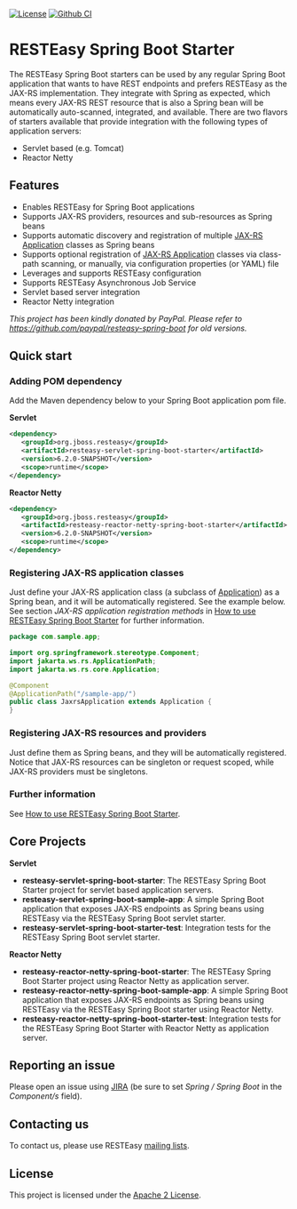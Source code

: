 [![License](http://img.shields.io/:license-Apache%202-green.svg)](http://www.apache.org/licenses/LICENSE-2.0.txt)
[![Github CI](https://github.com/resteasy/resteasy-spring-boot/actions/workflows/ci.yml/badge.svg)](https://github.com/resteasy/resteasy-spring-boot/actions)

# RESTEasy Spring Boot Starter

The RESTEasy Spring Boot starters can be used by any regular Spring Boot application that wants to have REST endpoints and prefers RESTEasy as the JAX-RS implementation. They integrate with Spring as expected, which means every JAX-RS REST resource that is also a Spring bean will be automatically auto-scanned, integrated, and available. There are two flavors of starters available that provide integration with the following types of application servers:
- Servlet based (e.g. Tomcat)
- Reactor Netty

## Features
* Enables RESTEasy for Spring Boot applications
* Supports JAX-RS providers, resources and sub-resources as Spring beans
* Supports automatic discovery and registration of multiple [JAX-RS Application](http://docs.oracle.com/javaee/7/api/javax/ws/rs/core/Application.html) classes as Spring beans
* Supports optional registration of [JAX-RS Application](http://docs.oracle.com/javaee/7/api/javax/ws/rs/core/Application.html) classes via class-path scanning, or manually, via configuration properties (or YAML) file
* Leverages and supports RESTEasy configuration
* Supports RESTEasy Asynchronous Job Service
* Servlet based server integration
* Reactor Netty integration

*This project has been kindly donated by PayPal. Please refer to https://github.com/paypal/resteasy-spring-boot for old versions.*

## Quick start

### Adding POM dependency
Add the Maven dependency below to your Spring Boot application pom file.<br>

**Servlet**

``` xml
<dependency>
   <groupId>org.jboss.resteasy</groupId>
   <artifactId>resteasy-servlet-spring-boot-starter</artifactId>
   <version>6.2.0-SNAPSHOT</version>
   <scope>runtime</scope>
</dependency>
```

**Reactor Netty**

``` xml
<dependency>
   <groupId>org.jboss.resteasy</groupId>
   <artifactId>resteasy-reactor-netty-spring-boot-starter</artifactId>
   <version>6.2.0-SNAPSHOT</version>
   <scope>runtime</scope>
</dependency>
```

### Registering JAX-RS application classes
Just define your JAX-RS application class (a subclass of [Application](http://docs.oracle.com/javaee/7/api/javax/ws/rs/core/Application.html)) as a Spring bean, and it will be automatically registered. See the example below.
See section _JAX-RS application registration methods_ in [How to use RESTEasy Spring Boot Starter](mds/USAGE.md) for further information.

``` java
package com.sample.app;

import org.springframework.stereotype.Component;
import jakarta.ws.rs.ApplicationPath;
import jakarta.ws.rs.core.Application;

@Component
@ApplicationPath("/sample-app/")
public class JaxrsApplication extends Application {
}
```

### Registering JAX-RS resources and providers
Just define them as Spring beans, and they will be automatically registered.
Notice that JAX-RS resources can be singleton or request scoped, while JAX-RS providers must be singletons.

### Further information
See [How to use RESTEasy Spring Boot Starter](mds/USAGE.md).

## Core Projects

**Servlet**

  - **resteasy-servlet-spring-boot-starter**: The RESTEasy Spring Boot Starter project for servlet based application servers.
  - **resteasy-servlet-spring-boot-sample-app**: A simple Spring Boot application that exposes JAX-RS endpoints as Spring beans using RESTEasy via the RESTEasy Spring Boot servlet starter.
  - **resteasy-servlet-spring-boot-starter-test**: Integration tests for the RESTEasy Spring Boot servlet starter.
  
  
**Reactor Netty**  
  - **resteasy-reactor-netty-spring-boot-starter**: The RESTEasy Spring Boot Starter project using Reactor Netty as application server.
  - **resteasy-reactor-netty-spring-boot-sample-app**: A simple Spring Boot application that exposes JAX-RS endpoints as Spring beans using RESTEasy via the RESTEasy Spring Boot starter using Reactor Netty.
  - **resteasy-reactor-netty-spring-boot-starter-test**: Integration tests for the RESTEasy Spring Boot Starter with Reactor Netty as application server.
  

## Reporting an issue
Please open an issue using [JIRA](https://issues.jboss.org/browse/RESTEASY) (be sure to set *Spring / Spring Boot* in the *Component/s* field).

## Contacting us
To contact us, please use RESTEasy [mailing lists](http://resteasy.jboss.org/mailinglists).

## License
This project is licensed under the [Apache 2 License](License.html).
